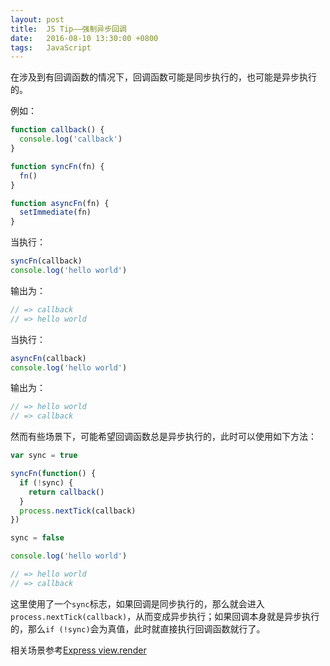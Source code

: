 ```yaml
---
layout: post
title:  JS Tip——强制异步回调
date:   2016-08-10 13:30:00 +0800
tags:   JavaScript
---
```


在涉及到有回调函数的情况下，回调函数可能是同步执行的，也可能是异步执行的。

例如：

```js
function callback() {
  console.log('callback')
}

function syncFn(fn) {
  fn()
}

function asyncFn(fn) {
  setImmediate(fn)
}
```

当执行：

```js
syncFn(callback)
console.log('hello world')
```

输出为：

```js
// => callback
// => hello world
```

当执行：

```js
asyncFn(callback)
console.log('hello world')
```

输出为：

```js
// => hello world
// => callback
```

然而有些场景下，可能希望回调函数总是异步执行的，此时可以使用如下方法：

```js
var sync = true

syncFn(function() {
  if (!sync) {
    return callback()
  }
  process.nextTick(callback)
})

sync = false

console.log('hello world')

// => hello world
// => callback
```

这里使用了一个`sync`标志，如果回调是同步执行的，那么就会进入`process.nextTick(callback)`，从而变成异步执行；如果回调本身就是异步执行的，那么`if (!sync)`会为真值，此时就直接执行回调函数就行了。

相关场景参考[Express view.render](https://github.com/expressjs/express/blob/5.0.0-alpha.2/lib/view.js#L124)
